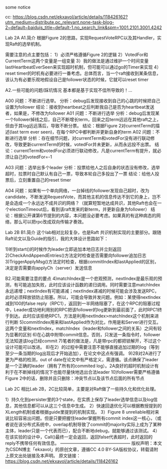 some notice

cc: https://blog.csdn.net/ekxavol/article/details/118426162?utm_medium=distribute.pc_relevant.none-task-blog-2~default~baidujs_title~default-1.no_search_link&spm=1001.2101.3001.4242

Lab 2A
A1.简介
根据Figure 2的思路，实现RequestVoteRPC以及其Handler，实现Raft的选举机制。

需要注意的点主要包括：
1）必须严格遵循Figure 2的逻辑
2）VotedFor和CurrentTerm这两个变量是一组变量
3）我的做法是通过维护一个时间变量lastHeartbeatEverSeen来实现超时机制，但可能可以通过go的Timer来实现
4）reset timer的时机有必要进行一番考虑。总体而言，当一个raft接收到某条信息，该认为有必要乐观地假设自己是follower状态的时候，它就可以reset timer

A2.一些可能的问题/踩坑情况
基本都是基于实现不佳所导致的！…

A00
问题：不断进行选举。
分析：debug后发现接收到自己的心跳的时候把自己设置为follower
结论：接收到heartbeat之后判断我自己是否为heartbeat发送者，如果是，不修改为follower
A01
问题：不断进行选举
分析：debug后发现某一个follower掉线之后，自己不断增长term，回来之后term远远在其他raft之上，但由于其log远远落后，导致不断分票。
结论：根据Figure 2对currentTerm的描述(last term ever seen)，在每个RPC中都判断并更新自身的term
A02
问题：不断进行选举
分析：存在细节问题，对currentTerm和votedFor没有进行联动修改，导致更新currentTerm的时候，votedFor并未更新，从而永远投不出票。
结论：currentTerm和votedFor必须进行联动修改，凡是currentTerm有提升，就必须让自己的votedFor=-1

A03
问题：选举出多个leader
分析：投票给他人之后自身的状态没有修改，选举超时，拉票时自己默认有自己一票，导致本轮自己多投出了一票
结论：给他人投票后，立刻重置自己的reset timer

A04
问题：如果有一个单向网络，一台掉线的follower发现自己超时，改为candidate，不断发送RequestVote，而其他主机的信息传达不到它的身上，岂不是会造成一个永远达不成共识的网络？（就算短暂地达成共识，其他Raft也会在一个electionTimeout后，看到该raft发来的新term，并更新自身为follower）
结论：根据公开课第6节提到的内容，本问题没必要考虑。如果真的有这种病态的网络，那么可以把rpc改成双向传输才奏效。

Lab 2B
B1.简介
这个lab相对比较复杂，也是Raft 共识机制实现的主要部分。跟随Raft论文以及Guide的指引，我的大体设计思路如下：

1)听到start()的时候作为leader立即追加本地日志并立刻返回
2)CheckAndAppendEntries()方法定时检查是否需要向follower追加日志
3)TriggerApplyMsg()方法定时检查，根据commitIndex和lastApplied的区别，决定是否需要向applyCh（server）发送信息

B2.可能需要注意的要点
4)matchIndex是一个悲观预测，nextIndex是最乐观的预测，有可能追加失败，此时应该设计函数的递归调用。同时需要注意matchIndex永远递增；nextIndex有可能递减；nextIndex递减的时候可能会涉及发送RPC，此时必须释放锁防止阻塞。所以，可能会导致并发问题。例如：某使得nextIndex减到100的false reply（RPC1），返回到一半网络阻塞了，在这个RPC的阻塞过程中，Leader成功地利用别的RPC把该follower的log更新到最前面了，此时RPC1终于到达。此时应该拒绝RPC1，方法是利用nextIndex>matchIndex这个机制来进行判断
5)commitIndex用来和lastApplied作为对比，作用是和Server进行交互。这两个变量和nextIndex，matchIndex（leader和follower之间的关系）之间有较为显著的区别
6)在心跳中附带commit信息。否则，只发送一条指令时，follower无法知道该log已经commit
7)笔者的做法是，凡是带rpc的都把锁解开，不过这个设计可能可以改进。
8)在2）的过程中需要注意不能够直接追加过期的log（等到至少一条当期的log出现后才开始追加），在论文中这点有强调。
9)2B对2A进行了更为严格的检测，out of date在论文中有严格定义，需遵循。该点确保了leader是一个正确的leader（拥有了所有的commited log）。2A良好的超时机制设计有利于在不断掉线的情况下也能尽量快地选出合法leader
10)follower需要严格遵循Figure 2中的话，删除并且只删除：冲突节点以及该节点后面的所有节点

Lab 2C
相比Lab 2B，2C比较简单，主要是对Raft做了一些持久化和优化处理。

1）持久化到persister里的3个state，在实质上保存了leader选举信息以及log信息，其他信息都可以从这三个信息中生成。
2）快速回退优化可以根据教授提到的XLength机制或者根据guide里提到的机制实现。
3）Figure 8 unreliable相对来说比较容易出问题。但是只要把握住leader掌握所有commit index这一核心，（或者说在该分布式系统中，overlap机制导致了commit的majority实际上成为了某种主体，leader只是一个代表而已），配合不断地debug，就能够通过该测试。
4）在该实验的设计中，Call()最终一定会返回，返回false代表超时，此时返回的reply不携带任何有效信息。
————————————————
版权声明：本文为CSDN博主「ekxavol」的原创文章，遵循CC 4.0 BY-SA版权协议，转载请附上原文出处链接及本声明。
原文链接：https://blog.csdn.net/ekxavol/article/details/118426162
